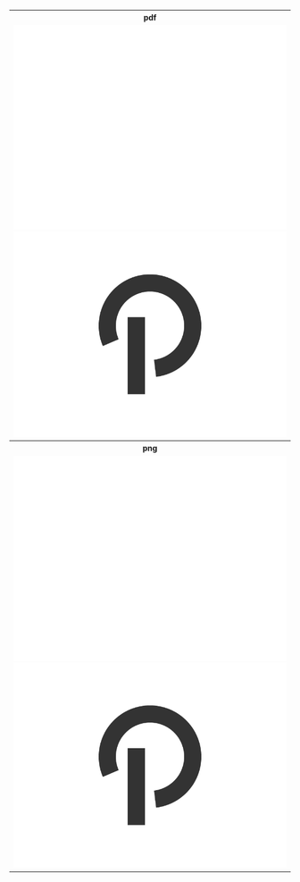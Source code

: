 <table>
  <tr>
    <th>pdf</th>
  </tr>
  <tr>
    <td>
      <a href="https://raw.githubusercontent.com/precursorapp/press/master/logo/white.pdf">
        <img src="white.png"/>
      </a>
      <a href="https://raw.githubusercontent.com/precursorapp/press/master/logo/black.pdf">
        <img src="black.png"/>
      </a>
    </td>
  </tr>
  <tr>
    <th>png</th>
  </tr>
  <tr>
    <td>
      <a href="https://raw.githubusercontent.com/precursorapp/press/master/logo/white.png">
        <img src="white.png"/>
      </a>
      <a href="https://raw.githubusercontent.com/precursorapp/press/master/logo/black.png">
        <img src="black.png"/>
      </a>
    </td>
  </tr>
</table>
